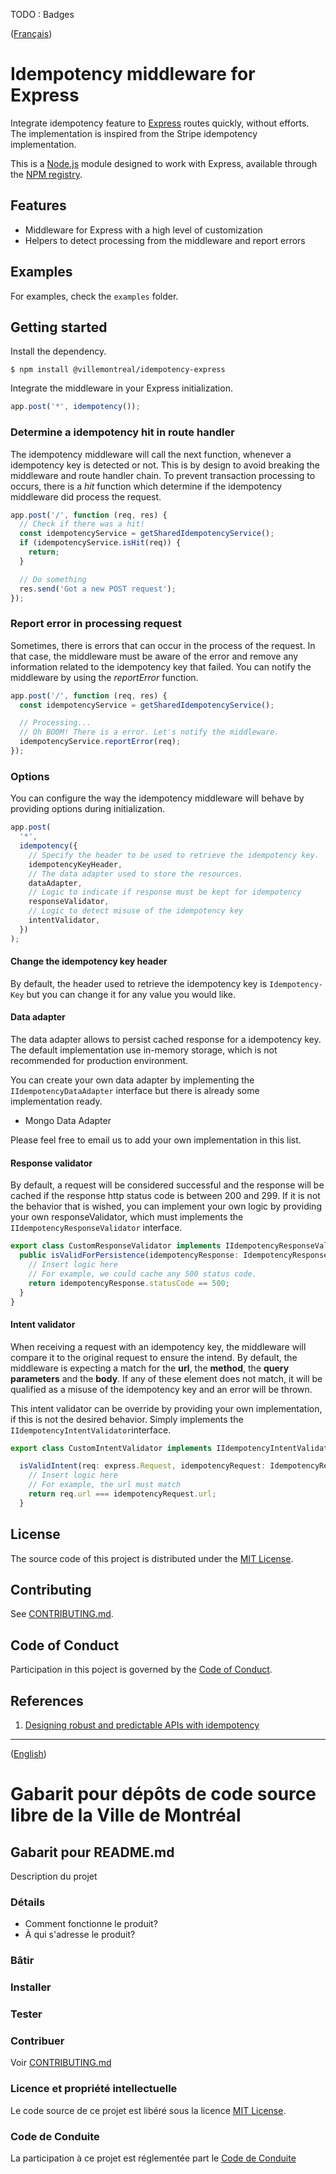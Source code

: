 TODO : Badges

([Français](#french-version))

<a id='english-version' class='anchor' aria-hidden='true'></a>

# Idempotency middleware for Express

Integrate idempotency feature to [Express](https://expressjs.com) routes quickly, without efforts. The implementation is inspired from the Stripe idempotency implementation.

This is a [Node.js](https://nodejs.org/) module designed to work with Express, available through the [NPM registry](https://www.npmjs.com/).

## Features

- Middleware for Express with a high level of customization
- Helpers to detect processing from the middleware and report errors

## Examples

For examples, check the `examples` folder.

## Getting started

Install the dependency.

```
$ npm install @villemontreal/idempotency-express
```

Integrate the middleware in your Express initialization.

```javascript
app.post('*', idempotency());
```

### Determine a idempotency hit in route handler

The idempotency middleware will call the next function, whenever a idempotency key is detected or not. This is by design to avoid breaking the middleware and route handler chain. To prevent transaction processing to occurs, there is a _hit_ function which determine if the idempotency middleware did process the request.

```javascript
app.post('/', function (req, res) {
  // Check if there was a hit!
  const idempotencyService = getSharedIdempotencyService();
  if (idempotencyService.isHit(req)) {
    return;
  }

  // Do something
  res.send('Got a new POST request');
});
```

### Report error in processing request

Sometimes, there is errors that can occur in the process of the request. In that case, the middleware must be aware of the error and remove any information related to the idempotency key that failed. You can notify the middleware by using the _reportError_ function.

```javascript
app.post('/', function (req, res) {
  const idempotencyService = getSharedIdempotencyService();

  // Processing...
  // Oh BOOM! There is a error. Let's notify the middleware.
  idempotencyService.reportError(req);
});
```

### Options

You can configure the way the idempotency middleware will behave by providing options during initialization.

```javascript
app.post(
  '*',
  idempotency({
    // Specify the header to be used to retrieve the idempotency key.
    idempotencyKeyHeader,
    // The data adapter used to store the resources.
    dataAdapter,
    // Logic to indicate if response must be kept for idempotency
    responseValidator,
    // Logic to detect misuse of the idempotency key
    intentValidator,
  })
);
```

#### Change the idempotency key header

By default, the header used to retrieve the idempotency key is `Idempotency-Key` but you can change it for any value you would like.

#### Data adapter

The data adapter allows to persist cached response for a idempotency key. The default implementation use in-memory storage, which is not recommended for production environment.

You can create your own data adapter by implementing the `IIdempotencyDataAdapter` interface but there is already some implementation ready.

- Mongo Data Adapter

Please feel free to email us to add your own implementation in this list.

#### Response validator

By default, a request will be considered successful and the response will be cached if the response http status code is between 200 and 299. If it is not the behavior that is wished, you can implement your own logic by providing your own responseValidator, which must implements the `IIdempotencyResponseValidator` interface.

```typescript
export class CustomResponseValidator implements IIdempotencyResponseValidator {
  public isValidForPersistence(idempotencyResponse: IdempotencyResponse): boolean {
    // Insert logic here
    // For example, we could cache any 500 status code.
    return idempotencyResponse.statusCode == 500;
  }
}
```

#### Intent validator

When receiving a request with an idempotency key, the middleware will compare it to the original request to ensure the intend. By default, the middleware is expecting a match for the **url**, the **method**, the **query parameters** and the **body**. If any of these element does not match, it will be qualified as a misuse of the idempotency key and an error will be thrown.

This intent validator can be override by providing your own implementation, if this is not the desired behavior. Simply implements the `IIdempotencyIntentValidator`interface.

```typescript
export class CustomIntentValidator implements IIdempotencyIntentValidator {

  isValidIntent(req: express.Request, idempotencyRequest: IdempotencyRequest): boolean {
    // Insert logic here
    // For example, the url must match
    return req.url === idempotencyRequest.url;
  }
```

## License

The source code of this project is distributed under the [MIT License](LICENSE).

## Contributing

See [CONTRIBUTING.md](CONTRIBUTING.md#english-version).

## Code of Conduct

Participation in this poject is governed by the [Code of Conduct](CODE_OF_CONDUCT.md).

## References

1. [Designing robust and predictable APIs with idempotency](https://stripe.com/fr-ca/blog/idempotency)

---

([English](#english-version))

<a id='french-version' class='anchor' aria-hidden='true'></a>

# Gabarit pour dépôts de code source libre de la Ville de Montréal

## Gabarit pour README.md

Description du projet

### Détails

- Comment fonctionne le produit?
- À qui s'adresse le produit?

### Bâtir

### Installer

### Tester

### Contribuer

Voir [CONTRIBUTING.md](CONTRIBUTING.md#french-version)

### Licence et propriété intellectuelle

Le code source de ce projet est libéré sous la licence [MIT License](LICENSE).

### Code de Conduite

La participation à ce projet est réglementée part le [Code de Conduite](CODE_OF_CONDUCT.md#french-version)
